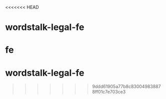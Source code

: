 <<<<<<< HEAD
# wordstalk-legal-fe
fe
=======
# wordstalk-legal-fe
>>>>>>> 9ddd61905a77b8c830049838878ff01c7e703ce3
